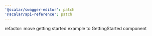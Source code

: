 ```yaml
---
'@scalar/swagger-editor': patch
'@scalar/api-reference': patch
---
```


refactor: move getting started example to GettingStarted component
